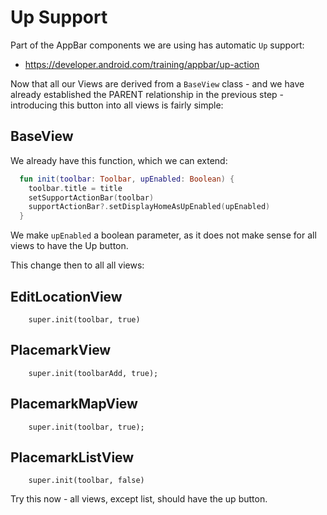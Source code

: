 # Up Support

Part of the AppBar components we are using has automatic `Up` support:

- <https://developer.android.com/training/appbar/up-action>

Now that all our Views are derived from a `BaseView` class - and we have already established the PARENT relationship in the previous step - introducing this button into all views is fairly simple:


## BaseView

We already have this function, which we can extend:

~~~kotlin
  fun init(toolbar: Toolbar, upEnabled: Boolean) {
    toolbar.title = title
    setSupportActionBar(toolbar)
    supportActionBar?.setDisplayHomeAsUpEnabled(upEnabled)
  }
~~~

We make `upEnabled` a boolean parameter,  as it  does not make sense for all views to have the Up button.

This change then to all all views:


## EditLocationView

~~~
    super.init(toolbar, true)
~~~

## PlacemarkView

~~~
    super.init(toolbarAdd, true);
~~~

## PlacemarkMapView

~~~
    super.init(toolbar, true);
~~~

## PlacemarkListView

~~~
    super.init(toolbar, false)
~~~

Try this now - all views, except list, should have the up button.